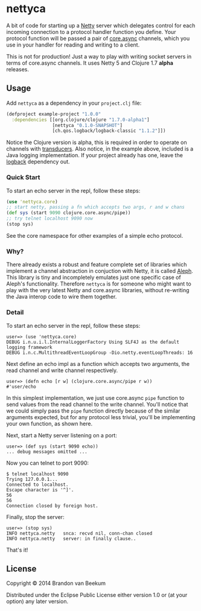 # nettyca

A bit of code for starting up a [Netty](http://netty.io) server which
delegates control for each incoming connection to a protocol handler
function you define. Your protocol function will be passed a pair of
[core.async](https://github.com/clojure/core.async) channels, which
you use in your handler for reading and writing to a client.

This is not for production! Just a way to play with writing socket
servers in terms of core.async channels. It uses Netty 5 and Clojure
1.7 __alpha__ releases.

## Usage

Add `nettyca` as a dependency in your `project.clj` file:

```clj
(defproject example-project "1.0.0"
  :dependencies [[org.clojure/clojure "1.7.0-alpha1"]
                 [nettyca "0.1.0-SNAPSHOT"]
                 [ch.qos.logback/logback-classic "1.1.2"]])
```

Notice the Clojure version is alpha, this is required in order to
operate on channels with
[transducers](http://blog.cognitect.com/blog/2014/8/6/transducers-are-coming).
Also notice, in the example above, included is a Java logging
implementation. If your project already has one, leave the
[logback](http://logback.qos.ch/) dependency out.

### Quick Start

To start an echo server in the repl, follow these steps:

```clj
(use 'nettyca.core)
;; start netty, passing a fn which accepts two args, r and w chans
(def sys (start 9090 clojure.core.async/pipe))
;; try telnet localhost 9090 now
(stop sys)
```

See the core namespace for other examples of a simple echo protocol.

### Why?

There already exists a robust and feature complete set of libraries which
implement a channel abstraction in conjuction with Netty, it is called
[Aleph](https://github.com/ztellman/aleph). This library is tiny and
incompletely emulates just one specific case of Aleph's functionality.
Therefore `nettyca` is for someone who might want to play with the very
latest Netty and core.async libraries, without re-writing the Java
interop code to wire them together.

### Detail

To start an echo server in the repl, follow these steps:

    user=> (use 'nettyca.core)
    DEBUG i.n.u.i.l.InternalLoggerFactory Using SLF4J as the default logging framework
    DEBUG i.n.c.MultithreadEventLoopGroup -Dio.netty.eventLoopThreads: 16

Next define an echo impl as a function which accepts two arguments,
the read channel and write channel respectively.

    user=> (defn echo [r w] (clojure.core.async/pipe r w))
    #'user/echo

In this simplest implementation, we just use core.async `pipe`
function to send values from the read channel to the write channel.
You'll notice that we could simply pass the `pipe` function directly
because of the similar arguments expected, but for any protocol less
trivial, you'll be implementing your own function, as shown here.

Next, start a Netty server listening on a port:

    user=> (def sys (start 9090 echo))
    ... debug messages omitted ...

Now you can telnet to port 9090:

    $ telnet localhost 9090
    Trying 127.0.0.1...
    Connected to localhost.
    Escape character is '^]'.
    56
    56
    Connection closed by foreign host.

Finally, stop the server:

    user=> (stop sys)
    INFO nettyca.netty   snca: recvd nil, conn-chan closed
    INFO nettyca.netty   server: in finally clause..

That's it!

## License

Copyright © 2014 Brandon van Beekum

Distributed under the Eclipse Public License either version 1.0 or (at
your option) any later version.
